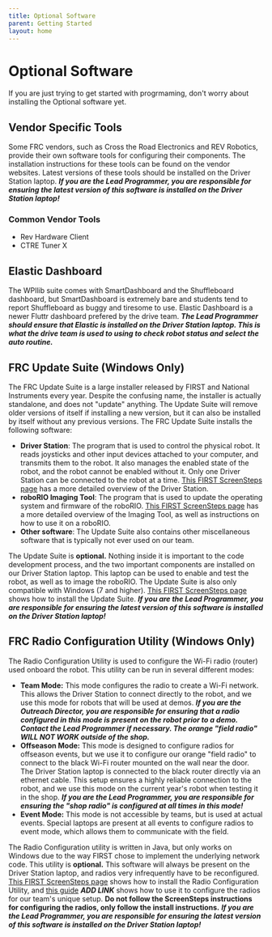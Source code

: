 ```yaml
---
title: Optional Software
parent: Getting Started
layout: home
---
```



# Optional Software

If you are just trying to get started with progrmaming, don't worry about installing the Optional software yet.

## Vendor Specific Tools

Some FRC vendors, such as Cross the Road Electronics and REV Robotics, provide their own software tools for configuring their components.  The installation instructions for these tools can be found on the vendor websites.  Latest versions of these tools should be installed on the Driver Station laptop.  ***If you are the Lead Programmer, you are responsible for ensuring the latest version of this software is installed on the Driver Station laptop!***

### Common Vendor Tools
 - Rev Hardware Client
 - CTRE Tuner X

## Elastic Dashboard

The WPIlib suite comes with SmartDashboard and the Shuffleboard dashboard, but SmartDashboard is extremely bare and students tend to report Shuffleboard as buggy and tiresome to use. Elastic Dashboard is a newer Fluttr dashboard prefered by the drive team. ***The Lead Programmer should ensure that Elastic is installed on the Driver Station laptop. This is what the drive team is used to using to check robot status and select the auto routine.***

## FRC Update Suite (Windows Only)

The FRC Update Suite is a large installer released by FIRST and National Instruments every year.  Despite the confusing name, the installer is actually standalone, and does not "update" anything.  The Update Suite will remove older versions of itself if installing a new version, but it can also be installed by itself without any previous versions.  The FRC Update Suite installs the following software:

* **Driver Station**: The program that is used to control the physical robot.  It reads joysticks and other input devices attached to your computer, and transmits them to the robot.  It also manages the enabled state of the robot, and the robot cannot be enabled without it.  Only one Driver Station can be connected to the robot at a time.  [This FIRST ScreenSteps page](https://wpilib.screenstepslive.com/s/currentCS/m/driver_station/l/144976-frc-driver-station-powered-by-ni-labview) has a more detailed overview of the Driver Station.
* **roboRIO Imaging Tool**: The program that is used to update the operating system and firmware of the roboRIO.  [This FIRST ScreenSteps page](https://wpilib.screenstepslive.com/s/currentCS/m/getting_started/l/1009233-imaging-your-roborio) has a more detailed overview of the Imaging Tool, as well as instructions on how to use it on a roboRIO.
* **Other software**: The Update Suite also contains other miscellaneous software that is typically not ever used on our team.

The Update Suite is **optional.**  Nothing inside it is important to the code development process, and the two important components are installed on our Driver Station laptop.  This laptop can be used to enable and test the robot, as well as to image the roboRIO.  The Update Suite is also only compatible with Windows (7 and higher).  [This FIRST ScreenSteps page](https://wpilib.screenstepslive.com/s/currentCS/m/cpp/l/1027499-installing-the-frc-update-suite-all-languages) shows how to install the Update Suite.  ***If you are the Lead Programmer, you are responsible for ensuring the latest version of this software is installed on the Driver Station laptop!***

## FRC Radio Configuration Utility (Windows Only)

The Radio Configuration Utility is used to configure the Wi-Fi radio (router) used onboard the robot.  This utility can be run in several different modes:

* **Team Mode:** This mode configures the radio to create a Wi-Fi network.  This allows the Driver Station to connect directly to the robot, and we use this mode for robots that will be used at demos.  ***If you are the Outreach Director, you are responsible for ensuring that a radio configured in this mode is present on the robot prior to a demo.  Contact the Lead Programmer if necessary.  The orange "field radio" WILL NOT WORK outside of the shop.***
* **Offseason Mode:** This mode is designed to configure radios for offseason events, but we use it to configure our orange "field radio" to connect to the black Wi-Fi router mounted on the wall near the door.  The Driver Station laptop is connected to the black router directly via an ethernet cable.  This setup ensures a highly reliable connection to the robot, and we use this mode on the current year's robot when testing it in the shop.  ***If you are the Lead Programmer, you are responsible for ensuring the "shop radio" is configured at all times in this mode!***
* **Event Mode:** This mode is not accessible by teams, but is used at actual events.  Special laptops are present at all events to configure radios to event mode, which allows them to communicate with the field.

The Radio Configuration utility is written in Java, but only works on Windows due to the way FIRST chose to implement the underlying network code.  This utility is **optional.**  This software will always be present on the Driver Station laptop, and radios very infrequently have to be reconfigured.  [This FIRST ScreenSteps page](https://wpilib.screenstepslive.com/s/currentCS/m/getting_started/l/144986-programming-your-radio) shows how to install the Radio Configuration Utility, and [this guide]() ***ADD LINK*** shows how to use it to configure the radios for our team's unique setup.  **Do not follow the ScreenSteps instructions for configuring the radios, only follow the install instructions.**  ***If you are the Lead Programmer, you are responsible for ensuring the latest version of this software is installed on the Driver Station laptop!***

